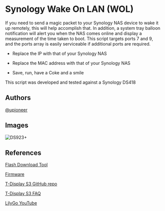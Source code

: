 
# Synology Wake On LAN (WOL)

If you need to send a magic packet to your Synology NAS device to wake it up remotely, this will help accomplish that. In addition, a system tray balloon notification will alert you when the NAS comes online and display a measurement of the time taken to boot. This script targets ports 7 and 9, and the ports array is easily serviceable if additional ports are required.

- Replace the IP with that of your Synology NAS

- Replace the MAC address with that of your Synology NAS

- Save, run, have a Coke and a smile

This script was developed and tested against a Synology DS418
## Authors

[@upioneer](https://www.github.com/upioneer)


## Images

![DS923+](https://www.synology.com/img/products/detail/DS923plus/heading.png)
## References

[Flash Download Tool](https://www.espressif.com.cn/sites/default/files/tools/flash_download_tool_3.9.5_0.zip)

[Firmware](https://github.com/Xinyuan-LilyGO/T-Display-S3/blob/main/firmware/firmware_no_touch.bin)

[T-Display S3 GitHub repo](https://github.com/Xinyuan-LilyGO/T-Display-S3)

[T-Display S3 FAQ](https://github.com/Xinyuan-LilyGO/T-Display-S3?tab=readme-ov-file#9%EF%B8%8F%E2%83%A3-faq)

[LilyGo YouTube](https://www.youtube.com/@LILYGO)
